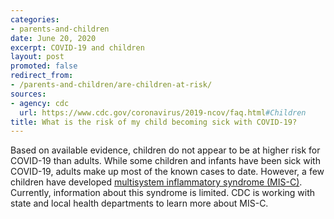 ```yaml
---
categories:
- parents-and-children
date: June 20, 2020
excerpt: COVID-19 and children
layout: post
promoted: false
redirect_from:
- /parents-and-children/are-children-at-risk/
sources:
- agency: cdc
  url: https://www.cdc.gov/coronavirus/2019-ncov/faq.html#Children
title: What is the risk of my child becoming sick with COVID-19?
---
```


Based on available evidence, children do not appear to be at higher risk for COVID-19 than adults. While some children and infants have been sick with COVID-19, adults make up most of the known cases to date. However, a few children have developed [multisystem inflammatory syndrome (MIS-C)](https://www.cdc.gov/coronavirus/2019-ncov/daily-life-coping/children/mis-c.html). Currently, information about this syndrome is limited. CDC is working with state and local health departments to learn more about MIS-C.
